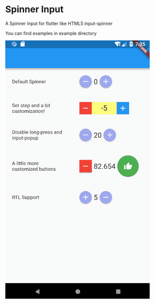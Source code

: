 # Spinner Input 

A Spinner Input for flutter like HTML5 input-spinner

You can find examples in example directory

![](intro.gif)

